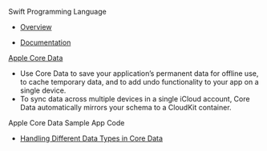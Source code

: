 Swift Programming Language

* [Overview](https://developer.apple.com/swift/)

* [Documentation](https://docs.swift.org/swift-book/documentation/the-swift-programming-language/)

[Apple Core Data](https://developer.apple.com/documentation/coredata/)

* Use Core Data to save your application’s permanent data for offline use, to cache temporary data, and to add undo functionality to your app on a single device.
* To sync data across multiple devices in a single iCloud account, Core Data automatically mirrors your schema to a CloudKit container.

Apple Core Data Sample App Code

* [Handling Different Data Types in Core Data](https://developer.apple.com/documentation/coredata/handling_different_data_types_in_core_data)
